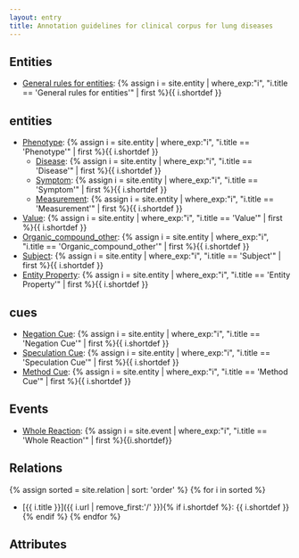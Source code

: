 ```yaml
---
layout: entry
title: Annotation guidelines for clinical corpus for lung diseases
---
```


## Entities
- [General rules for entities](): {% assign i = site.entity | where_exp:"i", "i.title == 'General rules for entities'" | first %}{{ i.shortdef }}

## entities
- [Phenotype](): {% assign i = site.entity | where_exp:"i", "i.title == 'Phenotype'" | first %}{{ i.shortdef }}
  - [Disease](): {% assign i = site.entity | where_exp:"i", "i.title == 'Disease'" | first %}{{ i.shortdef }}
  - [Symptom](): {% assign i = site.entity | where_exp:"i", "i.title == 'Symptom'" | first %}{{ i.shortdef }}
  - [Measurement](): {% assign i = site.entity | where_exp:"i", "i.title == 'Measurement'" | first %}{{ i.shortdef }}
- [Value](): {% assign i = site.entity | where_exp:"i", "i.title == 'Value'" | first %}{{ i.shortdef }}
- [Organic_compound_other](): {% assign i = site.entity | where_exp:"i", "i.title == 'Organic_compound_other'" | first %}{{ i.shortdef }}
- [Subject](): {% assign i = site.entity | where_exp:"i", "i.title == 'Subject'" | first %}{{ i.shortdef }}
- [Entity Property](): {% assign i = site.entity | where_exp:"i", "i.title == 'Entity Property'" | first %}{{ i.shortdef }}

<!---
- [Amino Acid](): {% assign i = site.entity | where_exp:"i", "i.title == 'Amino Acid'" | first %}{{ i.shortdef }}
- [Cofactor](): {% assign i = site.entity | where_exp:"i", "i.title == 'Cofactor'" | first %}{{ i.shortdef }}
- [Functional Group](): {% assign i = site.entity | where_exp:"i", "i.title == 'Functional Group'" | first %}{{ i.shortdef }}
- [Enzyme](): {% assign i = site.entity | where_exp:"i", "i.title == 'Enzyme'" | first %}{{ i.shortdef }}
- [Other Compound](): {% assign i = site.entity | where_exp:"i", "i.title == 'Other Compound'" | first %}{{ i.shortdef }}
--->

## cues
- [Negation Cue](): {% assign i = site.entity | where_exp:"i", "i.title == 'Negation Cue'" | first %}{{ i.shortdef }}
- [Speculation Cue](): {% assign i = site.entity | where_exp:"i", "i.title == 'Speculation Cue'" | first %}{{ i.shortdef }}
- [Method Cue](): {% assign i = site.entity | where_exp:"i", "i.title == 'Method Cue'" | first %}{{ i.shortdef }}

<!---
## additional
{% assign sorted = site.entity | sort: 'order' %}
{% for i in sorted %}
- [{{ i.title }}]({{ i.url | remove_first:'/' }}){% if i.shortdef %}: {{ i.shortdef }}{% endif %}
{% endfor %}
--->

## Events
- [Whole Reaction](): {% assign i = site.event | where_exp:"i", "i.title == 'Whole Reaction'" | first %}{{i.shortdef}}


<!---

- [Medical Treatment](): {% assign i = site.event | where_exp:"i", "i.title == 'Medical Treatment'" | first %}{{ i.shortdef }}
  - [Administration of medicine](): {% assign i = site.event | where_exp:"i", "i.title == 'Administration of medicine'" | first %}{{ i.shortdef }}
  - [Surgery](): {% assign i = site.event | where_exp:"i", "i.title == 'Surgery'" | first %}{{ i.shortdef }}
- [Effects by Treatment](): {% assign i = site.event | where_exp:"i", "i.title == 'Effects by treatment'" | first %}{{ i.shortdef }}
  - [Potential therapeutic effect](): {% assign i = site.event | where_exp:"i", "i.title == 'Potential therapeutic effect'" | first %}{{ i.shortdef }
  - [Adverse effect](): {% assign i = site.event | where_exp:"i", "i.title == 'Adverse effect'" | first %}{{ i.shortdef }}


- [Whole Reaction](): {% assign i = site.event | where_exp:"i", "i.title == 'Whole Reaction'" | first %}{{ i.shortdef }}
  - [Nucleophilic Attack](): {% assign i = site.event | where_exp:"i", "i.title == 'Nucleophilic Attack'" | first %}{{ i.shortdef }}
  - [Protonation](): {% assign i = site.event | where_exp:"i", "i.title == 'Protonation'" | first %}{{ i.shortdef }}
  - [Deprotonation](): {% assign i = site.event | where_exp:"i", "i.title == 'Deprotonation'" | first %}{{ i.shortdef }}
  - [Stabilisation](): {% assign i = site.event | where_exp:"i", "i.title == 'Stabilisation'" | first %}{{ i.shortdef }}
  - [Destabilisation](): {% assign i = site.event | where_exp:"i", "i.title == 'Destabilisation'" | first %}{{ i.shortdef }}
  - [Activation]():  {% assign i = site.event | where_exp:"i", "i.title == 'Activation'" | first %}{{ i.shortdef }}
  - [Inactivation](): {% assign i = site.event | where_exp:"i", "i.title == 'Inactivation'" | first %}{{ i.shortdef }}
  - [Modulation](): {% assign i = site.event | where_exp:"i", "i.title == 'Modulation'" | first %}{{ i.shortdef }}
  - [Electrophilic Attack](): {% assign i = site.event | where_exp:"i", "i.title == 'Electrophilic Attack'" | first %}{{ i.shortdef }}
  - [Cleavage](): {% assign i = site.event | where_exp:"i", "i.title == 'Cleavage'" | first %}{{ i.shortdef }}
  - [Bond Formation](): {% assign i = site.event | where_exp:"i", "i.title == 'Bond Formation'" | first %}{{ i.shortdef }}
  - [Hybridisation Change](): {% assign i = site.event | where_exp:"i", "i.title == 'Hybridisation Change'" | first %}{{ i.shortdef }}
  - [Coupling Reaction](): {% assign i = site.event | where_exp:"i", "i.title == 'Coupling Reaction'" | first %}{{ i.shortdef }}
  - [Uncoupling Reaction](): {% assign i = site.event | where_exp:"i", "i.title == 'Uncoupling Reaction'" | first %}{{ i.shortdef }}
  
## other events
- [Others](): {% assign i = site.event | where_exp:"i", "i.title == 'Others'" | first %}{{ i.shortdef }}
  - [Interaction](): {% assign i = site.event | where_exp:"i", "i.title == 'Interaction'" | first %}{{ i.shortdef }}
  - [Release](): {% assign i = site.event | where_exp:"i", "i.title == 'Release'" | first %}{{ i.shortdef }}
  - [Conformational Change](): {% assign i = site.event | where_exp:"i", "i.title == 'Conformational Change'" | first %}{{ i.shortdef }}
--->

<!---
{% assign sorted = site.event | sort: 'order' %}
{% for i in sorted %}
- [{{ i.title }}]({{ i.url | remove_first:'/' }}){% if i.shortdef %}: {{ i.shortdef }}{% endif %}
{% endfor %}
--->

## Relations

{% assign sorted = site.relation | sort: 'order' %}
{% for i in sorted %}
- [{{ i.title }}]({{ i.url | remove_first:'/' }}){% if i.shortdef %}: {{ i.shortdef }}{% endif %}
{% endfor %}

## Attributes

<!---
{% assign sorted = site.attribute | sort: 'order' %}
{% for i in sorted %}
- [{{ i.title }}]({{ i.url | remove_first:'/' }}){% if i.shortdef %}: {{ i.shortdef }}{% endif %}
{% endfor %}
--->
